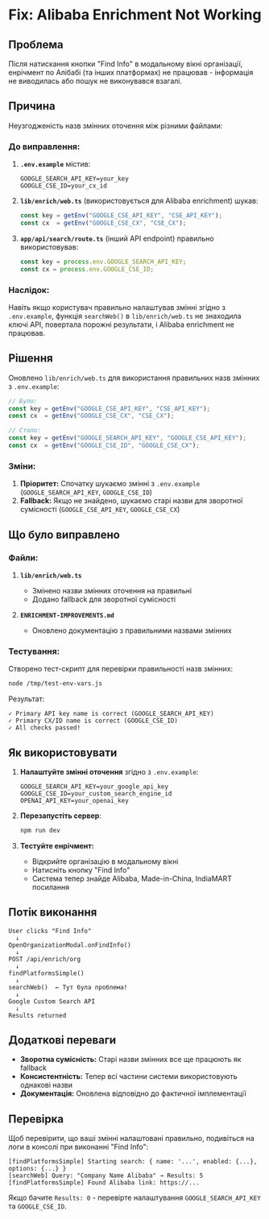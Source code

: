 # Fix: Alibaba Enrichment Not Working

## Проблема

Після натискання кнопки "Find Info" в модальному вікні організації, енрічмент по Алібабі (та інших платформах) не працював - інформація не виводилась або пошук не виконувався взагалі.

## Причина

Неузгодженість назв змінних оточення між різними файлами:

### До виправлення:

1. **`.env.example`** містив:
   ```env
   GOOGLE_SEARCH_API_KEY=your_key
   GOOGLE_CSE_ID=your_cx_id
   ```

2. **`lib/enrich/web.ts`** (використовується для Alibaba enrichment) шукав:
   ```typescript
   const key = getEnv("GOOGLE_CSE_API_KEY", "CSE_API_KEY");
   const cx  = getEnv("GOOGLE_CSE_CX", "CSE_CX");
   ```

3. **`app/api/search/route.ts`** (інший API endpoint) правильно використовував:
   ```typescript
   const key = process.env.GOOGLE_SEARCH_API_KEY;
   const cx = process.env.GOOGLE_CSE_ID;
   ```

### Наслідок:

Навіть якщо користувач правильно налаштував змінні згідно з `.env.example`, функція `searchWeb()` в `lib/enrich/web.ts` не знаходила ключі API, повертала порожні результати, і Alibaba enrichment не працював.

## Рішення

Оновлено `lib/enrich/web.ts` для використання правильних назв змінних з `.env.example`:

```typescript
// Було:
const key = getEnv("GOOGLE_CSE_API_KEY", "CSE_API_KEY");
const cx  = getEnv("GOOGLE_CSE_CX", "CSE_CX");

// Стало:
const key = getEnv("GOOGLE_SEARCH_API_KEY", "GOOGLE_CSE_API_KEY");
const cx  = getEnv("GOOGLE_CSE_ID", "GOOGLE_CSE_CX");
```

### Зміни:

1. **Пріоритет:** Спочатку шукаємо змінні з `.env.example` (`GOOGLE_SEARCH_API_KEY`, `GOOGLE_CSE_ID`)
2. **Fallback:** Якщо не знайдено, шукаємо старі назви для зворотної сумісності (`GOOGLE_CSE_API_KEY`, `GOOGLE_CSE_CX`)

## Що було виправлено

### Файли:

1. **`lib/enrich/web.ts`**
   - Змінено назви змінних оточення на правильні
   - Додано fallback для зворотної сумісності

2. **`ENRICHMENT-IMPROVEMENTS.md`**
   - Оновлено документацію з правильними назвами змінних

### Тестування:

Створено тест-скрипт для перевірки правильності назв змінних:
```bash
node /tmp/test-env-vars.js
```

Результат:
```
✓ Primary API key name is correct (GOOGLE_SEARCH_API_KEY)
✓ Primary CX/ID name is correct (GOOGLE_CSE_ID)
✓ All checks passed!
```

## Як використовувати

1. **Налаштуйте змінні оточення** згідно з `.env.example`:
   ```env
   GOOGLE_SEARCH_API_KEY=your_google_api_key
   GOOGLE_CSE_ID=your_custom_search_engine_id
   OPENAI_API_KEY=your_openai_key
   ```

2. **Перезапустіть сервер**:
   ```bash
   npm run dev
   ```

3. **Тестуйте енрічмент:**
   - Відкрийте організацію в модальному вікні
   - Натисніть кнопку "Find Info"
   - Система тепер знайде Alibaba, Made-in-China, IndiaMART посилання

## Потік виконання

```
User clicks "Find Info"
  ↓
OpenOrganizationModal.onFindInfo()
  ↓
POST /api/enrich/org
  ↓
findPlatformsSimple()
  ↓
searchWeb()  ← Тут була проблема!
  ↓
Google Custom Search API
  ↓
Results returned
```

## Додаткові переваги

- **Зворотна сумісність:** Старі назви змінних все ще працюють як fallback
- **Консистентність:** Тепер всі частини системи використовують однакові назви
- **Документація:** Оновлена відповідно до фактичної імплементації

## Перевірка

Щоб перевірити, що ваші змінні налаштовані правильно, подивіться на логи в консолі при виконанні "Find Info":

```
[findPlatformsSimple] Starting search: { name: '...', enabled: {...}, options: {...} }
[searchWeb] Query: "Company Name Alibaba" → Results: 5
[findPlatformsSimple] Found Alibaba link: https://...
```

Якщо бачите `Results: 0` - перевірте налаштування `GOOGLE_SEARCH_API_KEY` та `GOOGLE_CSE_ID`.
